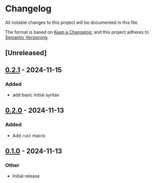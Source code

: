# Changelog

All notable changes to this project will be documented in this file.

The format is based on [Keep a Changelog](https://keepachangelog.com/en/1.0.0/),
and this project adheres to [Semantic Versioning](https://semver.org/spec/v2.0.0.html).

## [Unreleased]

## [0.2.1](https://github.com/vberlier/rukt/compare/v0.2.0...v0.2.1) - 2024-11-15

### Added

- add basic initial syntax

## [0.2.0](https://github.com/vberlier/rukt/compare/v0.1.0...v0.2.0) - 2024-11-13

### Added

- Add `rukt` macro

## [0.1.0](https://github.com/vberlier/rukt/releases/tag/v0.1.0) - 2024-11-13

### Other

- Initial release
